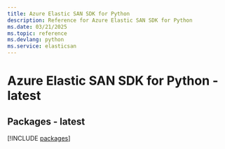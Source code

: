 ```yaml
---
title: Azure Elastic SAN SDK for Python
description: Reference for Azure Elastic SAN SDK for Python
ms.date: 03/21/2025
ms.topic: reference
ms.devlang: python
ms.service: elasticsan
---
```

# Azure Elastic SAN SDK for Python - latest
## Packages - latest
[!INCLUDE [packages](elastic-san-index.md)]